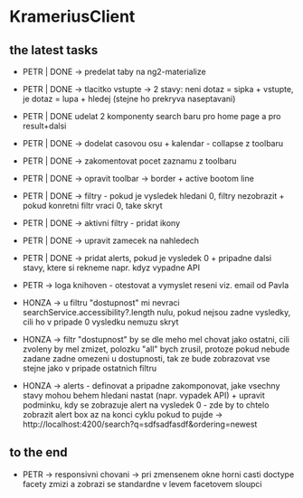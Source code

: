 # KrameriusClient

## the latest tasks
- PETR | DONE -> predelat taby na ng2-materialize
- PETR | DONE -> tlacitko vstupte -> 2 stavy: neni dotaz = sipka + vstupte, je dotaz = lupa + hledej (stejne ho prekryva                        naseptavani)
- PETR | DONE udelat 2 komponenty search baru pro home page a pro result+dalsi
- PETR | DONE -> dodelat casovou osu + kalendar - collapse z toolbaru
- PETR | DONE -> zakomentovat pocet zaznamu z toolbaru
- PETR | DONE -> opravit toolbar -> border + active bootom line
- PETR | DONE -> filtry - pokud je vysledek hledani 0, filtry nezobrazit + pokud konretni filtr vraci 0, take skryt
- PETR | DONE -> aktivni filtry - pridat ikony
- PETR | DONE -> upravit zamecek na nahledech
- PETR | DONE -> pridat alerts, pokud je vysledek 0 + pripadne dalsi stavy, ktere si rekneme napr. kdyz vypadne API


- PETR -> loga knihoven - otestovat a vymyslet reseni viz. email od Pavla

- HONZA -> u filtru "dostupnost" mi nevraci searchService.accessibility?.length nulu, pokud nejsou zadne vysledky, cili ho v              pripade 0 vysledku nemuzu skryt
- HONZA -> filtr "dostupnost" by se dle meho mel chovat jako ostatni, cili zvoleny by mel zmizet, polozku "all" bych zrusil,              protoze pokud nebude zadane zadne omezeni u dostupnosti, tak ze bude zobrazovat vse stejne jako v pripade ostatnich            filtru
- HONZA -> alerts - definovat a pripadne zakomponovat, jake vsechny stavy mohou behem hledani nastat (napr. vypadek API) +                upravit podminku, kdy se zobrazuje alert na vysledek 0 - zde by to chtelo zobrazit alert box az na konci cyklu pokud            to pujde -> http://localhost:4200/search?q=sdfsadfasdf&ordering=newest


## to the end
- PETR -> responsivni chovani -> pri zmensenem okne horni casti doctype facety zmizi a zobrazi se standardne v levem facetovem sloupci
